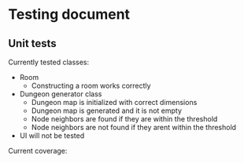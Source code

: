 # Testing document

## Unit tests

Currently tested classes:

- Room
  - Constructing a room works correctly
- Dungeon generator class
  - Dungeon map is initialized with correct dimensions
  - Dungeon map is generated and it is not empty
  - Node neighbors are found if they are within the threshold
  - Node neighbors are not found if they arent within the threshold
- UI will not be tested

Current coverage:
